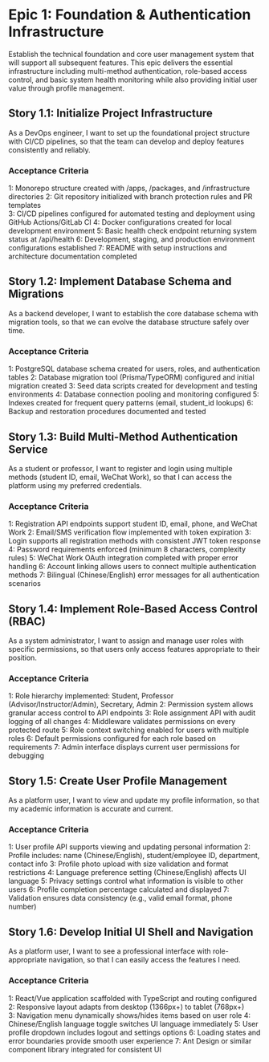# Epic 1: Foundation & Authentication Infrastructure

Establish the technical foundation and core user management system that will support all subsequent features. This epic delivers the essential infrastructure including multi-method authentication, role-based access control, and basic system health monitoring while also providing initial user value through profile management.

## Story 1.1: Initialize Project Infrastructure

As a DevOps engineer,
I want to set up the foundational project structure with CI/CD pipelines,
so that the team can develop and deploy features consistently and reliably.

### Acceptance Criteria
1: Monorepo structure created with /apps, /packages, and /infrastructure directories
2: Git repository initialized with branch protection rules and PR templates  
3: CI/CD pipelines configured for automated testing and deployment using GitHub Actions/GitLab CI
4: Docker configurations created for local development environment
5: Basic health check endpoint returning system status at /api/health
6: Development, staging, and production environment configurations established
7: README with setup instructions and architecture documentation completed

## Story 1.2: Implement Database Schema and Migrations

As a backend developer,
I want to establish the core database schema with migration tools,
so that we can evolve the database structure safely over time.

### Acceptance Criteria
1: PostgreSQL database schema created for users, roles, and authentication tables
2: Database migration tool (Prisma/TypeORM) configured and initial migration created
3: Seed data scripts created for development and testing environments
4: Database connection pooling and monitoring configured
5: Indexes created for frequent query patterns (email, student_id lookups)
6: Backup and restoration procedures documented and tested

## Story 1.3: Build Multi-Method Authentication Service

As a student or professor,
I want to register and login using multiple methods (student ID, email, WeChat Work),
so that I can access the platform using my preferred credentials.

### Acceptance Criteria
1: Registration API endpoints support student ID, email, phone, and WeChat Work
2: Email/SMS verification flow implemented with token expiration
3: Login supports all registration methods with consistent JWT token response
4: Password requirements enforced (minimum 8 characters, complexity rules)
5: WeChat Work OAuth integration completed with proper error handling
6: Account linking allows users to connect multiple authentication methods
7: Bilingual (Chinese/English) error messages for all authentication scenarios

## Story 1.4: Implement Role-Based Access Control (RBAC)

As a system administrator,
I want to assign and manage user roles with specific permissions,
so that users only access features appropriate to their position.

### Acceptance Criteria
1: Role hierarchy implemented: Student, Professor (Advisor/Instructor/Admin), Secretary, Admin
2: Permission system allows granular access control to API endpoints
3: Role assignment API with audit logging of all changes
4: Middleware validates permissions on every protected route
5: Role context switching enabled for users with multiple roles
6: Default permissions configured for each role based on requirements
7: Admin interface displays current user permissions for debugging

## Story 1.5: Create User Profile Management

As a platform user,
I want to view and update my profile information,
so that my academic information is accurate and current.

### Acceptance Criteria
1: User profile API supports viewing and updating personal information
2: Profile includes: name (Chinese/English), student/employee ID, department, contact info
3: Profile photo upload with size validation and format restrictions
4: Language preference setting (Chinese/English) affects UI language
5: Privacy settings control what information is visible to other users
6: Profile completion percentage calculated and displayed
7: Validation ensures data consistency (e.g., valid email format, phone number)

## Story 1.6: Develop Initial UI Shell and Navigation

As a platform user,
I want to see a professional interface with role-appropriate navigation,
so that I can easily access the features I need.

### Acceptance Criteria
1: React/Vue application scaffolded with TypeScript and routing configured
2: Responsive layout adapts from desktop (1366px+) to tablet (768px+)  
3: Navigation menu dynamically shows/hides items based on user role
4: Chinese/English language toggle switches UI language immediately
5: User profile dropdown includes logout and settings options
6: Loading states and error boundaries provide smooth user experience
7: Ant Design or similar component library integrated for consistent UI
